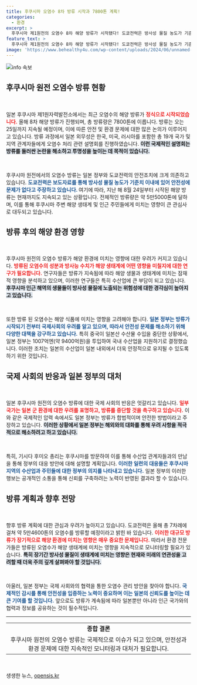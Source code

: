 ```yaml
---
title: 후쿠시마 오염수 8차 방류 시작과 7800톤 계획!
categories:
  - 환경
excerpt: >
  후쿠시마 제1원전의 오염수 8차 해양 방류가 시작됐다! 도쿄전력은 방사성 물질 농도가 기준치 이하라고 주장하지만, 일본 정부는 수산업 지원에 9400억원을 투입하기로 했다. 기시다 총리의 후쿠시마 방문이 더욱 궁금해진다!
feature_text: >
  후쿠시마 제1원전의 오염수 8차 해양 방류가 시작됐다! 도쿄전력은 방사성 물질 농도가 기준치 이하라고 주장하지만, 일본 정부는 수산업 지원에 9400억원을 투입하기로 했다. 기시다 총리의 후쿠시마 방문이 더욱 궁금해진다!
image: 'https://www.behealthy4u.com/wp-content/uploads/2024/06/unnamed-file.png'
---
```


<p><img src="https://www.behealthy4u.com/wp-content/uploads/2024/06/unnamed-file.png" alt="info 속보" /></p>

<h2 data-ke-size="size26">후쿠시마 원전 오염수 방류 현황</h2>

<p data-ke-size="size16">&nbsp;</p>

<p>일본 후쿠시마 제1원자력발전소에서는 최근 오염수의 해양 방류가 <b><span style="color: #ee2323;">정식으로 시작되었습니다.</span></b> 올해 8차 해양 방류가 진행되며, 총 방류량은 7800톤에 이릅니다. 방류는 오는 25일까지 지속될 예정이며, 이에 따른 안전 및 환경 문제에 대한 많은 논의가 이루어지고 있습니다. 방류 과정에서 일본 외무성은 한국, 미국, 러시아를 포함한 총 19개 국가 및 지역 관계자들에게 오염수 처리 관련 설명회를 진행하였습니다. <b><span style="background-color: #21538527;">이런 국제적인 설명회는 방류를 둘러싼 논란을 해소하고 투명성을 높이는 데 목적이 있습니다.</span></b></p>

<p data-ke-size="size16">&nbsp;</p>

<p>후쿠시마 원전에서의 오염수 방류는 일본 정부와 도쿄전력의 안전조치에 크게 의존하고 있습니다. <b><span style="color: #1a5490;">도쿄전력은 보도자료를 통해 방사성 물질 농도가 기준치 이내에 있어 안전성에 문제가 없다고 주장하고 있습니다. </span></b> 여기에 따라, 지난 해 8월 24일부터 시작된 해양 방류는 현재까지도 지속되고 있는 상황입니다. 전체적인 방류량은 약 5만5000톤에 달하며, 이를 통해 후쿠시마 주변 해양 생태계 및 인근 주민들에게 미치는 영향이 큰 관심사로 대두되고 있습니다.</p>

<h2 data-ke-size="size26">방류 후의 해양 환경 영향</h2>

<p data-ke-size="size16">&nbsp;</p>

<p>후쿠시마 원전의 오염수 방류가 해양 환경에 미치는 영향에 대한 우려가 커지고 있습니다. <b><span style="color: #ee2323;">방류된 오염수의 성분과 방사능 수치가 해양 생태계에 어떤 영향을 미칠지에 대한 연구가 필요합니다.</span></b> 연구자들은 방류가 지속됨에 따라 해양 생물과 생태계에 미치는 잠재적 영향을 분석하고 있으며, 이러한 연구들은 특히 수산업에 큰 부담이 되고 있습니다. <b><span style="background-color: #21538527;">후쿠시마 인근 해역의 생물들이 방사성 물질에 노출되는 위험성에 대한 경각심이 높아지고 있습니다.</span></b></p>

<p data-ke-size="size16">&nbsp;</p>

<p>또한 방류 된 오염수는 해양 식품에 미치는 영향을 고려해야 합니다. <b><span style="color: #1a5490;">일본 정부는 방류가 시작되기 전부터 국제사회의 우려를 알고 있으며, 따라서 안전성 문제를 해소하기 위해 다양한 대책을 강구하고 있습니다.</span></b> 특히 중국이 일본산 수산물 수입을 중단한 상황에서, 일본 정부는 1007억엔(약 9400억원)을 투입하여 국내 수산업을 지원하기로 결정했습니다. 이러한 조치는 일본의 수산업이 일본 내외에서 더욱 안정적으로 유지될 수 있도록 하기 위한 것입니다.</p>

<h2 data-ke-size="size26">국제 사회의 반응과 일본 정부의 대처</h2>

<p data-ke-size="size16">&nbsp;</p>

<p>일본 후쿠시마 원전의 오염수 방류에 대한 국제 사회의 반응은 엇갈리고 있습니다. <b><span style="color: #ee2323;">일부 국가는 일본 군 환경에 대한 우려를 표명하고, 방류를 중단할 것을 촉구하고 있습니다.</span></b> 이와 같은 국제적인 압력 속에서도 일본 정부는 방류가 합법적이며 안전한 방법이라고 주장하고 있습니다. <b><span style="background-color: #21538527;">이러한 상황에서 일본 정부는 해외와의 대화를 통해 우려 사항을 적극적으로 해소하려고 하고 있습니다.</span></b></p>

<p data-ke-size="size16">&nbsp;</p>

<p>특히, 기시다 후미오 총리는 후쿠시마를 방문하여 이를 통해 수산업 관계자들과의 만남을 통해 정부의 대응 방안에 대해 설명할 계획입니다. <b><span style="color: #1a5490;">이러한 일련의 대응들은 후쿠시마 지역의 수산업과 주민들에 대한 정부의 의지를 나타내고 있습니다.</span></b> 일본 정부의 이러한 행보는 공개적인 소통을 통해 신뢰를 구축하려는 노력이 반영된 결과라 할 수 있습니다. </p>

<h2 data-ke-size="size26">방류 계획과 향후 전망</h2>

<p data-ke-size="size16">&nbsp;</p>

<p>향후 방류 계획에 대한 관심과 우려가 높아지고 있습니다. 도쿄전력은 올해 총 7차례에 걸쳐 약 5만4600톤의 오염수를 방류할 예정이라고 밝힌 바 있습니다. <b><span style="color: #ee2323;">이러한 대규모 방류가 장기적으로 해양 환경에 미치는 영향은 매우 중요한 문제입니다.</span></b> 따라서 환경 전문가들은 방류된 오염수가 해양 생태계에 미치는 영향을 지속적으로 모니터링할 필요가 있습니다. <b><span style="background-color: #21538527;">특히 장기간 방사성 물질이 생태계에 미치는 영향은 현재와 미래의 연관성을 고려할 때 더욱 주의 깊게 살펴봐야 할 것입니다.</span></b></p>

<p data-ke-size="size16">&nbsp;</p>

<p>아울러, 일본 정부는 국제 사회와의 협력을 통한 오염수 관리 방안을 찾아야 합니다. <b><span style="color: #1a5490;">국제적인 감시를 통해 안전성을 입증하는 노력이 중요하며 이는 일본의 신뢰도를 높이는 데 큰 기여를 할 것입니다.</span></b> 앞으로도 방류가 계속됨에 따라 일본뿐만 아니라 인근 국가와의 협력과 정보를 공유하는 것이 필수적입니다. </p>

<hr>

<table style="width: 100%; border-collapse: collapse;">
    <tr>
        <td style="text-align: center; height: 17px;"><b>종합 결론</b></td>
    </tr>
    <tr>
        <td style="text-align: center; height: 17px;">후쿠시마 원전의 오염수 방류는 국제적으로 이슈가 되고 있으며, 안전성과 환경 문제에 대한 지속적인 모니터링과 대처가 필요합니다.</td>
    </tr>
</table>

<p data-ke-size="size16">&nbsp;</p>
생생한 뉴스, <a href="https://opensis.kr" rel="dofollow">opensis.kr</a>


